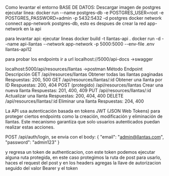 Como levantar el entorno
BASE DE DATOS:
Descargar imagen de postgres
ejecutar linea:
docker run --name postgres-db -e POSTGRES_USER=root -e POSTGRES_PASSWORD=admin -p 5432:5432 -d postgres
docker network connect app-network postgres-db, esto es despues de crear la red app-network en la api

para levantar api:
ejecutar lineas
docker build -t llantas-api .
 docker run -d --name api-llantas --network app-network -p 5000:5000 --env-file .env llantas-api12

para probar los endpoints ir a url
localhost://5000/api-docs  ->swagger

localhost:5000/api/resources/llantas ->postman
Método	Endpoint	                    Descripción
GET	    /api/resources/llantas	        Obtener todas las llantas paginadas     Respuestas: 200, 500
GET	    /api/resources/llantas/:id	    Obtener una llanta por ID               Respuestas: 200, 404
POST (protegido)	/api/resources/llantas	        Crear una nueva llanta                  Respuestas: 201, 400, 409
PUT	    /api/resources/llantas/:id	    Actualizar una llanta                   Respuestas: 200, 404, 400
DELETE	/api/resources/llantas/:id	    Eliminar una llanta                     Respuestas: 204, 400

La API usa autenticación basada en tokens JWT (JSON Web Tokens) para proteger ciertos endpoints como la creación, modificación y eliminación de llantas. Este mecanismo garantiza que solo usuarios autenticados puedan realizar estas acciones.

POST /api/auth/login, se envia con el body: 
{
  "email": "admin@llantas.com",
  "password": "admin123"
}

y regresa un token de authenticacion, con este token podemos ejecutar alguna ruta protegida, en este caso protegimos la ruta de post 
para usarlo, haces el request del post y en los headers agregas la llave de autorizacion seguido del valor Bearer y el token 